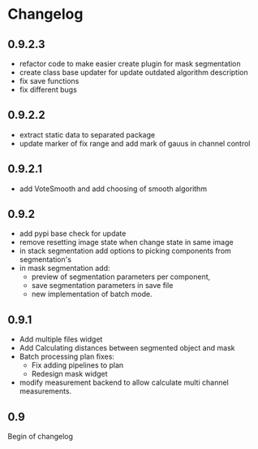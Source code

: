 # Changelog 

## 0.9.2.3
 - refactor code to make easier create plugin for mask segmentation 
 - create class base updater for update outdated algorithm description
 - fix save functions
 - fix different bugs 

## 0.9.2.2
 - extract static data to separated package
 - update marker of fix range and add mark of gauus in channel control 
  
## 0.9.2.1
 - add VoteSmooth and add choosing of smooth algorithm

## 0.9.2
- add pypi base check for update 
- remove resetting image state when change state in same image
- in stack segmentation add options to picking components from segmentation's
- in mask segmentation add:
    - preview of segmentation parameters per component, 
    - save segmentation parameters in save file
    - new implementation of batch mode. 

## 0.9.1
- Add multiple files widget 
- Add Calculating distances between segmented object and mask
- Batch processing plan fixes: 
   - Fix adding pipelines to plan
   - Redesign mask widget
- modify measurement backend to allow calculate multi channel measurements. 

## 0.9
Begin of changelog 